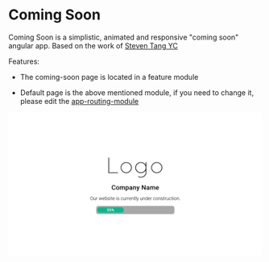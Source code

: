Coming Soon
===========

Coming Soon is a simplistic, animated and responsive "coming soon" angular app.
Based on the work of  [Steven Tang YC](https://github.com/YC/coming-soon)

Features:

- The coming-soon page is located in a feature module

- Default page is the above mentioned module, if you need to change it, please edit the [app-routing-module](src/app/app-routing.module.ts)

![alt tag](src/assets/scr.png)
